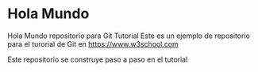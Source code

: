 # Hola Mundo

Hola Mundo repositorio para Git Tutorial
Este es un ejemplo de repositorio para el turorial de Git en
https://www.w3school.com

Este repositorio se construye paso a paso en el tutorial
